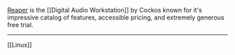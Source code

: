 [Reaper](https://www.reaper.fm/) is the [[Digital Audio Workstation]] by Cockos known for it's impressive catalog of features, accessible pricing, and extremely generous free trial. 

--- 
[[Linux]]
